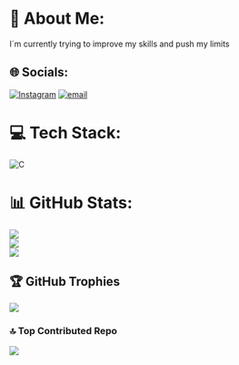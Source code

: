 # 💫 About Me:
I´m currently trying to improve my skills and push my limits


## 🌐 Socials:
[![Instagram](https://img.shields.io/badge/Instagram-%23E4405F.svg?logo=Instagram&logoColor=white)](https://instagram.com/monerris_) [![email](https://img.shields.io/badge/Email-D14836?logo=gmail&logoColor=white)](mailto:luis.anton0910@gmail.com) 

# 💻 Tech Stack:
![C](https://img.shields.io/badge/c-%2300599C.svg?style=for-the-badge&logo=c&logoColor=white)
# 📊 GitHub Stats:
![](https://github-readme-stats.vercel.app/api?username=Coderris&theme=dark&hide_border=true&include_all_commits=false&count_private=false)<br/>
![](https://nirzak-streak-stats.vercel.app/?user=Coderris&theme=dark&hide_border=true)<br/>
![](https://github-readme-stats.vercel.app/api/top-langs/?username=Coderris&theme=dark&hide_border=true&include_all_commits=false&count_private=false&layout=compact)

## 🏆 GitHub Trophies
![](https://github-profile-trophy.vercel.app/?username=Coderris&theme=radical&no-frame=false&no-bg=true&margin-w=4)

### 🔝 Top Contributed Repo
![](https://github-contributor-stats.vercel.app/api?username=Coderris&limit=5&theme=dark&combine_all_yearly_contributions=true)

<!-- Proudly created with GPRM ( https://gprm.itsvg.in ) -->
